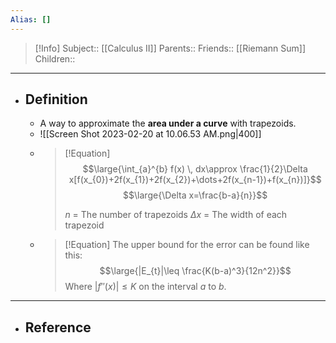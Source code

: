 ```yaml
---
Alias: []
---
```

> [!Info]
> Subject:: [[Calculus II]]
> Parents:: 
> Friends:: [[Riemann Sum]]
> Children:: 
---
- ## Definition
	- A way to approximate the **area under a curve** with trapezoids. 
	- ![[Screen Shot 2023-02-20 at 10.06.53 AM.png|400]]
	- > [!Equation]
	  > $$\large{\int_{a}^{b} f(x) \, dx\approx \frac{1}{2}\Delta x[f(x_{0})+2f(x_{1})+2f(x_{2})+\dots+2f(x_{n-1})+f(x_{n})]}$$
	  > $$\large{\Delta x=\frac{b-a}{n}}$$
	  > 
	  > $n$ = The number of trapezoids
	  > $\Delta x$ = The width of each trapezoid
	- > [!Equation]
	  > The upper bound for the error can be found like this:
	  > $$\large{|E_{t}|\leq \frac{K(b-a)^3}{12n^2}}$$
	  > Where $|f''(x)|\leq K$ on the interval $a$ to $b$.
---
- ## Reference